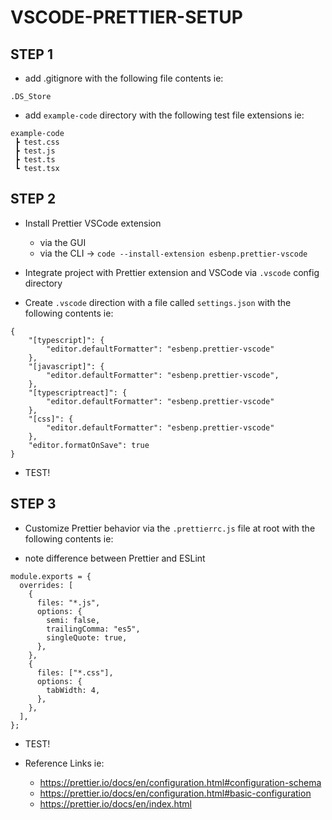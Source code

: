 # VSCODE-PRETTIER-SETUP

## STEP 1

- add .gitignore with the following file contents ie:

```
.DS_Store
```

- add `example-code` directory with the following test file extensions ie:

```
example-code
 ┣ test.css
 ┣ test.js
 ┣ test.ts
 ┗ test.tsx
```

## STEP 2

- Install Prettier VSCode extension
    * via the GUI
    * via the CLI ->  `code --install-extension esbenp.prettier-vscode`

- Integrate project with Prettier extension and VSCode via `.vscode` config directory

- Create `.vscode` direction with a file called `settings.json` with the following contents ie:

```
{
    "[typescript]": {
        "editor.defaultFormatter": "esbenp.prettier-vscode"
    },
    "[javascript]": {
        "editor.defaultFormatter": "esbenp.prettier-vscode",
    },
    "[typescriptreact]": {
        "editor.defaultFormatter": "esbenp.prettier-vscode"
    },
    "[css]": {
        "editor.defaultFormatter": "esbenp.prettier-vscode"
    },
    "editor.formatOnSave": true
}
```

- TEST!

## STEP 3

- Customize Prettier behavior via the `.prettierrc.js` file at root with the following contents ie:

- note difference between Prettier and ESLint

```
module.exports = {
  overrides: [
    {
      files: "*.js",
      options: {
        semi: false,
        trailingComma: "es5",
        singleQuote: true,
      },
    },
    {
      files: ["*.css"],
      options: {
        tabWidth: 4,
      },
    },
  ],
};
```

- TEST!

- Reference Links ie:
    * https://prettier.io/docs/en/configuration.html#configuration-schema
    * https://prettier.io/docs/en/configuration.html#basic-configuration
    * https://prettier.io/docs/en/index.html